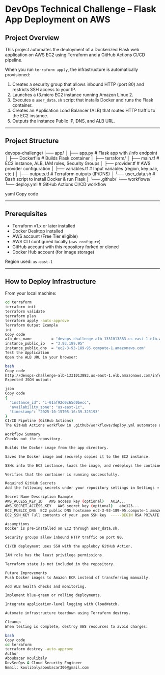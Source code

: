 # DevOps Technical Challenge – Flask App Deployment on AWS

## Project Overview
This project automates the deployment of a Dockerized Flask web application on AWS EC2 using Terraform and a GitHub Actions CI/CD pipeline.

When you run `terraform apply`, the infrastructure is automatically provisioned:
1. Creates a security group that allows inbound HTTP (port 80) and restricts SSH access to your IP.
2. Launches a t3.micro EC2 instance running Amazon Linux 2.
3. Executes a `user_data.sh` script that installs Docker and runs the Flask container.
4. Creates an Application Load Balancer (ALB) that routes HTTP traffic to the EC2 instance.
5. Outputs the instance Public IP, DNS, and ALB URL.

---

## Project Structure
devops-challenge/
├── app/
│ ├── app.py # Flask app with /info endpoint
│ ├── Dockerfile # Builds Flask container
│
├── terraform/
│ ├── main.tf # EC2 instance, ALB, IAM roles, Security Groups
│ ├── provider.tf # AWS provider configuration
│ ├── variables.tf # Input variables (region, key pair, etc.)
│ ├── outputs.tf # Terraform outputs (IP/DNS)
│ └── user_data.sh # Bash script to install Docker & run Flask
│
└── .github/
└── workflows/
└── deploy.yml # GitHub Actions CI/CD workflow

yaml
Copy code

---

## Prerequisites
- Terraform v1.x or later installed  
- Docker Desktop installed  
- AWS account (Free Tier eligible)  
- AWS CLI configured locally (`aws configure`)  
- GitHub account with this repository forked or cloned  
- Docker Hub account (for image storage)

Region used: `us-east-1`

---

## How to Deploy Infrastructure
From your local machine:
```bash
cd terraform
terraform init
terraform validate
terraform plan
terraform apply -auto-approve
Terraform Output Example
ini
Copy code
alb_dns_name         = "devops-challenge-alb-1331013883.us-east-1.elb.amazonaws.com"
instance_public_ip   = "3.93.189.95"
instance_public_dns  = "ec2-3-93-189-95.compute-1.amazonaws.com"
Test the Application
Open the ALB URL in your browser:

bash
Copy code
http://devops-challenge-alb-1331013883.us-east-1.elb.amazonaws.com/info
Expected JSON output:

json
Copy code
{
  "instance_id": "i-01af92d0c65d0becc",
  "availability_zone": "us-east-1c",
  "timestamp": "2025-10-15T05:16:39.325193"
}
CI/CD Pipeline (GitHub Actions)
The GitHub Actions workflow in .github/workflows/deploy.yml automates application deployment whenever new code is pushed to the main branch.

Workflow Summary
Checks out the repository.

Builds the Docker image from the app directory.

Saves the Docker image and securely copies it to the EC2 instance.

SSHs into the EC2 instance, loads the image, and redeploys the container.

Verifies that the container is running successfully.

Required GitHub Secrets
Add the following secrets under your repository settings in Settings → Secrets → Actions:

Secret Name	Description	Example
AWS_ACCESS_KEY_ID	AWS access key (optional)	AKIA...
AWS_SECRET_ACCESS_KEY	AWS secret key (optional)	abc123...
EC2_PUBLIC_DNS	EC2 public DNS hostname	ec2-3-93-189-95.compute-1.amazonaws.com
EC2_SSH_KEY	Full contents of your .pem SSH key	-----BEGIN RSA PRIVATE KEY----- ...

Assumptions
Docker is pre-installed on EC2 through user_data.sh.

Security groups allow inbound HTTP traffic on port 80.

CI/CD deployment uses SSH with the appleboy GitHub Action.

IAM role has the least privilege permissions.

Terraform state is not included in the repository.

Future Improvements
Push Docker images to Amazon ECR instead of transferring manually.

Add ALB health checks and monitoring.

Implement blue-green or rolling deployments.

Integrate application-level logging with CloudWatch.

Automate infrastructure teardown using Terraform destroy.

Cleanup
When testing is complete, destroy AWS resources to avoid charges:

bash
Copy code
cd terraform
terraform destroy -auto-approve
Author
Aboubacar Koulibaly
DevSecOps & Cloud Security Engineer
Email: koulibalyaboubacar306@gmail.com
